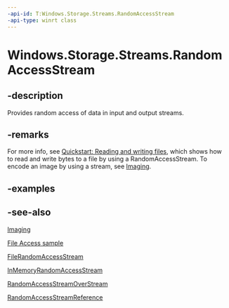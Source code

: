 ```yaml
---
-api-id: T:Windows.Storage.Streams.RandomAccessStream
-api-type: winrt class
---
```


<!-- Class syntax.
public class RandomAccessStream 
-->

# Windows.Storage.Streams.RandomAccessStream

## -description
Provides random access of data in input and output streams.

## -remarks
For more info, see [Quickstart: Reading and writing files](https://docs.microsoft.com/windows/uwp/files/quickstart-reading-and-writing-files), which shows how to read and write bytes to a file by using a RandomAccessStream. To encode an image by using a stream, see [Imaging](https://docs.microsoft.com/windows/uwp/audio-video-camera/imaging).

## -examples

## -see-also
[Imaging](https://docs.microsoft.com/windows/uwp/audio-video-camera/imaging)

[File Access sample](https://github.com/Microsoft/Windows-universal-samples/tree/master/Samples/FileAccess)

[FileRandomAccessStream](filerandomaccessstream.md)

[InMemoryRandomAccessStream](inmemoryrandomaccessstream.md)

[RandomAccessStreamOverStream](randomaccessstreamoverstream.md)

[RandomAccessStreamReference](randomaccessstreamreference.md)
